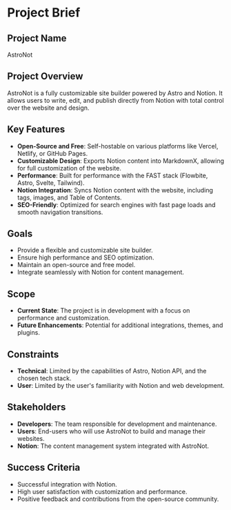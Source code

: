 # Project Brief

## Project Name
AstroNot

## Project Overview
AstroNot is a fully customizable site builder powered by Astro and Notion. It allows users to write, edit, and publish directly from Notion with total control over the website and design.

## Key Features
- **Open-Source and Free**: Self-hostable on various platforms like Vercel, Netlify, or GitHub Pages.
- **Customizable Design**: Exports Notion content into MarkdownX, allowing for full customization of the website.
- **Performance**: Built for performance with the FAST stack (Flowbite, Astro, Svelte, Tailwind).
- **Notion Integration**: Syncs Notion content with the website, including tags, images, and Table of Contents.
- **SEO-Friendly**: Optimized for search engines with fast page loads and smooth navigation transitions.

## Goals
- Provide a flexible and customizable site builder.
- Ensure high performance and SEO optimization.
- Maintain an open-source and free model.
- Integrate seamlessly with Notion for content management.

## Scope
- **Current State**: The project is in development with a focus on performance and customization.
- **Future Enhancements**: Potential for additional integrations, themes, and plugins.

## Constraints
- **Technical**: Limited by the capabilities of Astro, Notion API, and the chosen tech stack.
- **User**: Limited by the user's familiarity with Notion and web development.

## Stakeholders
- **Developers**: The team responsible for development and maintenance.
- **Users**: End-users who will use AstroNot to build and manage their websites.
- **Notion**: The content management system integrated with AstroNot.

## Success Criteria
- Successful integration with Notion.
- High user satisfaction with customization and performance.
- Positive feedback and contributions from the open-source community.
